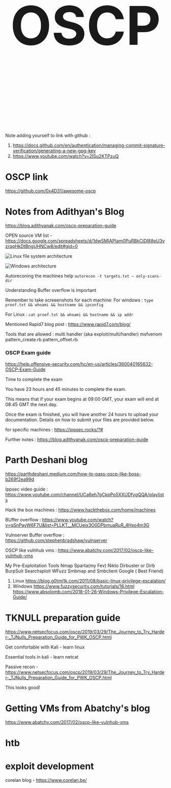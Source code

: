 <div style="font-size:84px;text-align:center;">
    <h1>OSCP<h1>
</div>

Note adding yourself to link with github : 
1. https://docs.github.com/en/authentication/managing-commit-signature-verification/generating-a-new-gpg-key
2. https://www.youtube.com/watch?v=2ISu2KTPzuQ
   
# OSCP link
https://github.com/0x4D31/awesome-oscp

# Notes from Adithyan's Blog

https://blog.adithyanak.com/oscp-preparation-guide

OPEN source VM list - https://docs.google.com/spreadsheets/d/1dwSMIAPIam0PuRBkCiDI88pU3yzrqqHkDtBngUHNCw8/edit#gid=0

![Linux file system architecture](https://cdn-images-1.medium.com/max/800/0*rOZTLGBULgHhS2p_.png)

![Windows architecture](https://cdn-images-1.medium.com/max/800/0*I-5KzneqUHfF7bHR.png)

Autoreconing the machines help
`autorecon -t targets.txt — only-scans-dir`

Understanding Buffer overflow is important

Remember to take screeenshots for each machine:
For windows : 
`type proof.txt && whoami && hostname && ipconfig`

For Linux :
`cat proof.txt && whoami && hostname && ip addr`

Mentioned Rapid7 blog post : https://www.rapid7.com/blog/

Tools that are allowed :
    multi handler (aka exploit/multi/handler)
    msfvenom
    pattern_create.rb
    pattern_offset.rb

### OSCP Exam guide
https://help.offensive-security.com/hc/en-us/articles/360040165632-OSCP-Exam-Guide

Time to complete the exam

You have 23 hours and 45 minutes to complete the exam.

This means that if your exam begins at 09:00 GMT, your exam will end at 08:45 GMT the next day.

Once the exam is finished, you will have another 24 hours to upload your documentation. Details on how to submit your files are provided below.

for specific machines : https://ippsec.rocks/?#

Further notes : https://blog.adithyanak.com/oscp-preparation-guide

# Parth Deshani blog
https://parthdeshani.medium.com/how-to-pass-oscp-like-boss-b269f2ea99d

Ippsec video guide : https://www.youtube.com/channel/UCa6eh7gCkpPo5XXUDfygQQA/playlists

Hack the box machines : https://www.hackthebox.com/home/machines

BUffer overflow : https://www.youtube.com/watch?v=qSnPayW6F7U&list=PLLKT__MCUeix3O0DPbmuaRuR_4Hxo4m3G

Vulnserver Buffer overflow : https://github.com/stephenbradshaw/vulnserver

OSCP like vulnhub vms : https://www.abatchy.com/2017/02/oscp-like-vulnhub-vms

My Pre-Exploitation Tools
Nmap
Sparta(my Fev)
Nikto
Dirbuster or Dirb
BurpSuit
Searchsploit
WFuzz
Smbmap and Smbclient
Google ( Best Friend)

1. Linux
https://blog.g0tmi1k.com/2011/08/basic-linux-privilege-escalation/
2. Windows
https://www.fuzzysecurity.com/tutorials/16.html
https://www.absolomb.com/2018-01-26-Windows-Privilege-Escalation-Guide/


# TKNULL preparation guide

https://www.netsecfocus.com/oscp/2019/03/29/The_Journey_to_Try_Harder-_TJNulls_Preparation_Guide_for_PWK_OSCP.html

Get comfortable with Kali - learn linux

Essential tools in kali - learn netcat

Passive recon - https://www.netsecfocus.com/oscp/2019/03/29/The_Journey_to_Try_Harder-_TJNulls_Preparation_Guide_for_PWK_OSCP.html

This looks good!

# Getting VMs from Abatchy's blog
https://www.abatchy.com/2017/02/oscp-like-vulnhub-vms


# htb


# exploit development

corelan blog - 
https://www.corelan.be/

